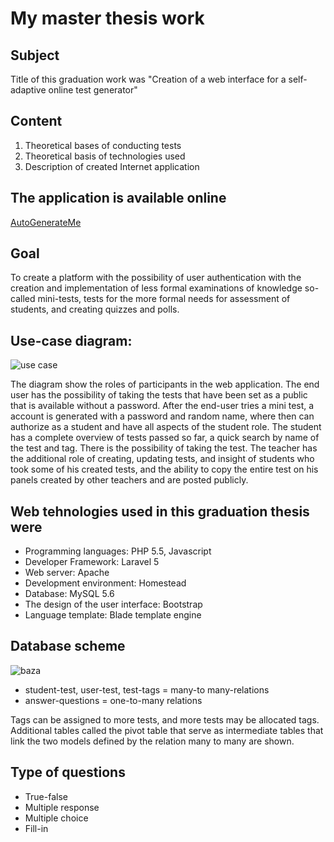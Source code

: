 # My master thesis work

## Subject 
Title of this graduation work was "Creation of a web interface for a self-adaptive online test generator"
## Content
1. Theoretical bases of conducting tests
2. Theoretical basis of technologies used
3. Description of created Internet application

## The application is available online
[AutoGenerateMe](http://autogenerate.me "Autogenerate Me")

## Goal  
To create a platform with the possibility of user authentication with the creation and implementation of less formal examinations of knowledge so-called mini-tests, tests for the more formal needs for assessment of students, and creating quizzes and polls.

## Use-case diagram:
![use case](http://s24.postimg.org/3mzafvpz9/usecase.png "use case")

The diagram show the roles of participants in the web application. The end user has the possibility of taking the tests that have been set as a public that is available without a password. After the end-user tries a mini test, a account is generated  with a password and random name, where then can authorize as a student and have all aspects of the student role. The student has a complete overview of tests passed so far, a quick search by name of the test and tag. There is the possibility of taking the test. The teacher has the additional role of creating, updating tests, and insight of students who took some of his created tests, and the ability to copy the entire test on his panels created by other teachers and are posted publicly.

## Web tehnologies used in this graduation thesis were
+ Programming languages: PHP 5.5, Javascript
+ Developer Framework: Laravel 5
+ Web server: Apache
+ Development environment: Homestead
+ Database: MySQL 5.6
+ The design of the user interface: Bootstrap
+ Language template: Blade template engine



## Database scheme
![baza](http://s24.postimg.org/jwpgis0n9/baza.png "baza")

+ student-test, user-test, test-tags = many-to many-relations
+ answer-questions = one-to-many relations

Tags can be assigned to more tests, and more tests may be allocated tags. Additional tables called the pivot table that serve as intermediate tables that link the two models defined by the relation many to many are shown. 

## Type of questions 
+ True-false 
+ Multiple response 
+ Multiple choice 
+ Fill-in



